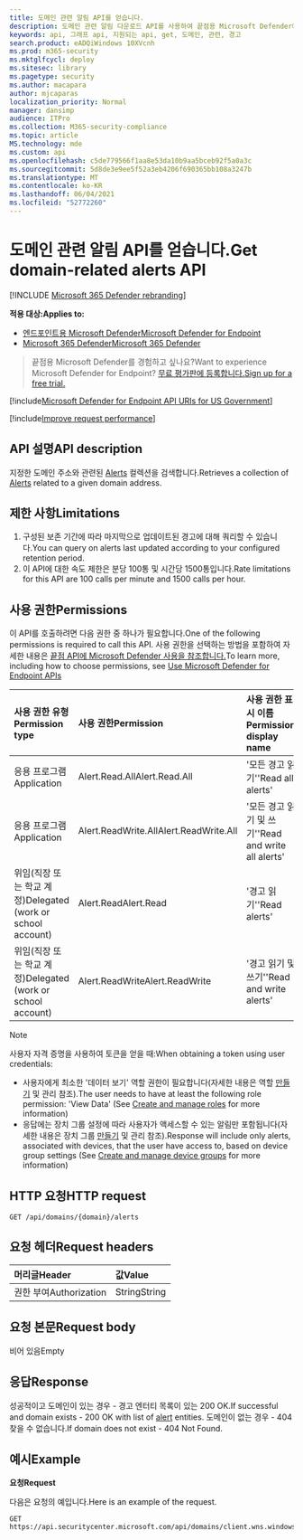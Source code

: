 ```yaml
---
title: 도메인 관련 알림 API를 얻습니다.
description: 도메인 관련 알림 다운로드 API를 사용하여 끝점용 Microsoft Defender에서 특정 도메인 주소와 관련된 경고를 검색하는 방법을 학습합니다.
keywords: api, 그래프 api, 지원되는 api, get, 도메인, 관련, 경고
search.product: eADQiWindows 10XVcnh
ms.prod: m365-security
ms.mktglfcycl: deploy
ms.sitesec: library
ms.pagetype: security
ms.author: macapara
author: mjcaparas
localization_priority: Normal
manager: dansimp
audience: ITPro
ms.collection: M365-security-compliance
ms.topic: article
MS.technology: mde
ms.custom: api
ms.openlocfilehash: c5de779566f1aa8e53da10b9aa5bceb92f5a0a3c
ms.sourcegitcommit: 5d8de3e9ee5f52a3eb4206f690365bb108a3247b
ms.translationtype: MT
ms.contentlocale: ko-KR
ms.lasthandoff: 06/04/2021
ms.locfileid: "52772260"
---
```

# <a name="get-domain-related-alerts-api"></a><span data-ttu-id="3c239-104">도메인 관련 알림 API를 얻습니다.</span><span class="sxs-lookup"><span data-stu-id="3c239-104">Get domain-related alerts API</span></span>

[!INCLUDE [Microsoft 365 Defender rebranding](../../includes/microsoft-defender.md)]

<span data-ttu-id="3c239-105">**적용 대상:**</span><span class="sxs-lookup"><span data-stu-id="3c239-105">**Applies to:**</span></span>
- [<span data-ttu-id="3c239-106">엔드포인트용 Microsoft Defender</span><span class="sxs-lookup"><span data-stu-id="3c239-106">Microsoft Defender for Endpoint</span></span>](https://go.microsoft.com/fwlink/p/?linkid=2154037)
- [<span data-ttu-id="3c239-107">Microsoft 365 Defender</span><span class="sxs-lookup"><span data-stu-id="3c239-107">Microsoft 365 Defender</span></span>](https://go.microsoft.com/fwlink/?linkid=2118804)

> <span data-ttu-id="3c239-108">끝점용 Microsoft Defender를 경험하고 싶나요?</span><span class="sxs-lookup"><span data-stu-id="3c239-108">Want to experience Microsoft Defender for Endpoint?</span></span> [<span data-ttu-id="3c239-109">무료 평가판에 등록합니다.</span><span class="sxs-lookup"><span data-stu-id="3c239-109">Sign up for a free trial.</span></span>](https://www.microsoft.com/microsoft-365/windows/microsoft-defender-atp?ocid=docs-wdatp-exposedapis-abovefoldlink) 

[!include[Microsoft Defender for Endpoint API URIs for US Government](../../includes/microsoft-defender-api-usgov.md)]

[!include[Improve request performance](../../includes/improve-request-performance.md)]


## <a name="api-description"></a><span data-ttu-id="3c239-110">API 설명</span><span class="sxs-lookup"><span data-stu-id="3c239-110">API description</span></span>
<span data-ttu-id="3c239-111">지정한 도메인 주소와 관련된 [Alerts](alerts.md) 컬렉션을 검색합니다.</span><span class="sxs-lookup"><span data-stu-id="3c239-111">Retrieves a collection of [Alerts](alerts.md) related to a given domain address.</span></span>


## <a name="limitations"></a><span data-ttu-id="3c239-112">제한 사항</span><span class="sxs-lookup"><span data-stu-id="3c239-112">Limitations</span></span>
1. <span data-ttu-id="3c239-113">구성된 보존 기간에 따라 마지막으로 업데이트된 경고에 대해 쿼리할 수 있습니다.</span><span class="sxs-lookup"><span data-stu-id="3c239-113">You can query on alerts last updated according to your configured retention period.</span></span>
2. <span data-ttu-id="3c239-114">이 API에 대한 속도 제한은 분당 100통 및 시간당 1500통입니다.</span><span class="sxs-lookup"><span data-stu-id="3c239-114">Rate limitations for this API are 100 calls per minute and 1500 calls per hour.</span></span>


## <a name="permissions"></a><span data-ttu-id="3c239-115">사용 권한</span><span class="sxs-lookup"><span data-stu-id="3c239-115">Permissions</span></span>
<span data-ttu-id="3c239-116">이 API를 호출하려면 다음 권한 중 하나가 필요합니다.</span><span class="sxs-lookup"><span data-stu-id="3c239-116">One of the following permissions is required to call this API.</span></span> <span data-ttu-id="3c239-117">사용 권한을 선택하는 방법을 포함하여 자세한 내용은 [끝점 API에 Microsoft Defender 사용을 참조합니다.](apis-intro.md)</span><span class="sxs-lookup"><span data-stu-id="3c239-117">To learn more, including how to choose permissions, see [Use Microsoft Defender for Endpoint APIs](apis-intro.md)</span></span>

<span data-ttu-id="3c239-118">사용 권한 유형</span><span class="sxs-lookup"><span data-stu-id="3c239-118">Permission type</span></span> |   <span data-ttu-id="3c239-119">사용 권한</span><span class="sxs-lookup"><span data-stu-id="3c239-119">Permission</span></span>  |   <span data-ttu-id="3c239-120">사용 권한 표시 이름</span><span class="sxs-lookup"><span data-stu-id="3c239-120">Permission display name</span></span>
:---|:---|:---
<span data-ttu-id="3c239-121">응용 프로그램</span><span class="sxs-lookup"><span data-stu-id="3c239-121">Application</span></span> |   <span data-ttu-id="3c239-122">Alert.Read.All</span><span class="sxs-lookup"><span data-stu-id="3c239-122">Alert.Read.All</span></span> |    <span data-ttu-id="3c239-123">'모든 경고 읽기'</span><span class="sxs-lookup"><span data-stu-id="3c239-123">'Read all alerts'</span></span>
<span data-ttu-id="3c239-124">응용 프로그램</span><span class="sxs-lookup"><span data-stu-id="3c239-124">Application</span></span> |   <span data-ttu-id="3c239-125">Alert.ReadWrite.All</span><span class="sxs-lookup"><span data-stu-id="3c239-125">Alert.ReadWrite.All</span></span> |   <span data-ttu-id="3c239-126">'모든 경고 읽기 및 쓰기'</span><span class="sxs-lookup"><span data-stu-id="3c239-126">'Read and write all alerts'</span></span>
<span data-ttu-id="3c239-127">위임(직장 또는 학교 계정)</span><span class="sxs-lookup"><span data-stu-id="3c239-127">Delegated (work or school account)</span></span> | <span data-ttu-id="3c239-128">Alert.Read</span><span class="sxs-lookup"><span data-stu-id="3c239-128">Alert.Read</span></span> | <span data-ttu-id="3c239-129">'경고 읽기'</span><span class="sxs-lookup"><span data-stu-id="3c239-129">'Read alerts'</span></span>
<span data-ttu-id="3c239-130">위임(직장 또는 학교 계정)</span><span class="sxs-lookup"><span data-stu-id="3c239-130">Delegated (work or school account)</span></span> | <span data-ttu-id="3c239-131">Alert.ReadWrite</span><span class="sxs-lookup"><span data-stu-id="3c239-131">Alert.ReadWrite</span></span> | <span data-ttu-id="3c239-132">'경고 읽기 및 쓰기'</span><span class="sxs-lookup"><span data-stu-id="3c239-132">'Read and write alerts'</span></span>

>[!Note]
> <span data-ttu-id="3c239-133">사용자 자격 증명을 사용하여 토큰을 얻을 때:</span><span class="sxs-lookup"><span data-stu-id="3c239-133">When obtaining a token using user credentials:</span></span>
>- <span data-ttu-id="3c239-134">사용자에게 최소한 '데이터 보기' 역할 권한이 필요합니다(자세한 내용은 역할 [만들기](user-roles.md) 및 관리 참조).</span><span class="sxs-lookup"><span data-stu-id="3c239-134">The user needs to have at least the following role permission: 'View Data' (See [Create and manage roles](user-roles.md) for more information)</span></span>
>- <span data-ttu-id="3c239-135">응답에는 장치 그룹 설정에 따라 사용자가 액세스할 수 있는 알림만 포함됩니다(자세한 내용은 장치 그룹 [만들기](machine-groups.md) 및 관리 참조).</span><span class="sxs-lookup"><span data-stu-id="3c239-135">Response will include only alerts, associated with devices, that the user have access to, based on device group settings (See [Create and manage device groups](machine-groups.md) for more information)</span></span>

## <a name="http-request"></a><span data-ttu-id="3c239-136">HTTP 요청</span><span class="sxs-lookup"><span data-stu-id="3c239-136">HTTP request</span></span>
```http
GET /api/domains/{domain}/alerts
```

## <a name="request-headers"></a><span data-ttu-id="3c239-137">요청 헤더</span><span class="sxs-lookup"><span data-stu-id="3c239-137">Request headers</span></span>

| <span data-ttu-id="3c239-138">머리글</span><span class="sxs-lookup"><span data-stu-id="3c239-138">Header</span></span>        | <span data-ttu-id="3c239-139">값</span><span class="sxs-lookup"><span data-stu-id="3c239-139">Value</span></span>  |
|:--------------|:-------|
| <span data-ttu-id="3c239-140">권한 부여</span><span class="sxs-lookup"><span data-stu-id="3c239-140">Authorization</span></span> | <span data-ttu-id="3c239-141">String</span><span class="sxs-lookup"><span data-stu-id="3c239-141">String</span></span> |

## <a name="request-body"></a><span data-ttu-id="3c239-142">요청 본문</span><span class="sxs-lookup"><span data-stu-id="3c239-142">Request body</span></span>
<span data-ttu-id="3c239-143">비어 있음</span><span class="sxs-lookup"><span data-stu-id="3c239-143">Empty</span></span>

## <a name="response"></a><span data-ttu-id="3c239-144">응답</span><span class="sxs-lookup"><span data-stu-id="3c239-144">Response</span></span>
<span data-ttu-id="3c239-145">성공적이고 도메인이 있는 경우 - 경고 [](alerts.md) 엔터티 목록이 있는 200 OK.</span><span class="sxs-lookup"><span data-stu-id="3c239-145">If successful and domain exists - 200 OK with list of [alert](alerts.md) entities.</span></span> <span data-ttu-id="3c239-146">도메인이 없는 경우 - 404 찾을 수 없습니다.</span><span class="sxs-lookup"><span data-stu-id="3c239-146">If domain does not exist - 404 Not Found.</span></span>


## <a name="example"></a><span data-ttu-id="3c239-147">예시</span><span class="sxs-lookup"><span data-stu-id="3c239-147">Example</span></span>

<span data-ttu-id="3c239-148">**요청**</span><span class="sxs-lookup"><span data-stu-id="3c239-148">**Request**</span></span>

<span data-ttu-id="3c239-149">다음은 요청의 예입니다.</span><span class="sxs-lookup"><span data-stu-id="3c239-149">Here is an example of the request.</span></span>

```http
GET https://api.securitycenter.microsoft.com/api/domains/client.wns.windows.com/alerts
```
